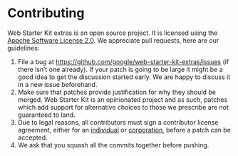 # Contributing

Web Starter Kit extras is an open source project. It is licensed using the
[Apache Software License 2.0](http://www.apache.org/licenses/LICENSE-2.0.html).
We appreciate pull requests, here are our guidelines:

1. File a bug at https://github.com/google/web-starter-kit-extras/issues (if there
isn’t one already). If your patch is going to be large it might be a good idea
to get the discussion started early. We are happy to discuss it in a new issue beforehand.
1. Make sure that patches provide justification for why they should be merged. Web Starter Kit is an opinionated project and as such, patches which add support for alternative choices to those we prescribe are not guaranteed to land.
1. Due to legal reasons, all contributors must sign a contributor license
agreement, either for an
[individual](http://code.google.com/legal/individual-cla-v1.0.html) or
[corporation](http://code.google.com/legal/corporate-cla-v1.0.html), before a
patch can be accepted.
1. We ask that you squash all the commits together before pushing.
